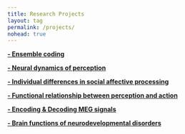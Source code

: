 ```yaml
---
title: Research Projects
layout: tag
permalink: /projects/
nohead: true
---
```


[__- Ensemble coding__](/projects_ensemble_coding.md)<br/>


[__- Neural dynamics of perception__](/projects_neural_dynamics_perception.md)<br/>


[__- Individual differences in social affective processing__](/projects_individual_differences.md)<br/>


[__- Functional relationship between perception and action__](/projects_perception_action.md)<br/>


[__- Encoding & Decoding MEG signals__](/projects_decoding_meg.md)<br/>


[__- Brain functions of neurodevelopmental disorders__](/projects_neurodevelopomental_disorders.md)<br/>

